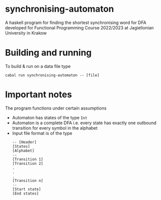 # synchronising-automaton
A haskell program for finding the shortest synchronising word for DFA developed for Functional Programming Course 2022/2023 at Jagiellonian University in Krakow
# Building and running
To build & run on a data file type
```
cabal run synchronising-automaton -- [file]
```

# Important notes
The program functions under certain assumptions
- Automaton has states of the type `Int`
- Automaton is a complete DFA i.e. every state has exactly one outbound transition for every symbol in the alphabet
- Input file format is of the type
    ``` 
    -- [Header]
    [States]
    [Alphabet]
    --
    [Transition 1]
    [Transition 2]
    .
    .
    .
    [Transition n]
    --
    [Start state]
    [End states]
    ```
